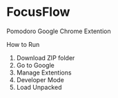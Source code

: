 # FocusFlow
Pomodoro Google Chrome Extention

How to Run
1. Download ZIP folder
2. Go to Google
3. Manage Extentions
4. Developer Mode
5. Load Unpacked
   
